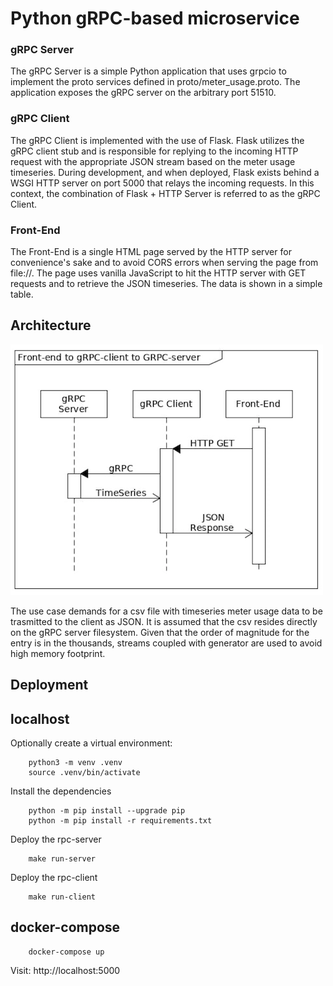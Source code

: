 # Python gRPC-based microservice

### gRPC Server

The gRPC Server is a simple Python application that uses grpcio to implement the proto services defined in proto/meter_usage.proto. The application exposes the gRPC server on the arbitrary port 51510.

### gRPC Client

The gRPC Client is implemented with the use of Flask. Flask utilizes the gRPC client stub and is responsible for replying to the incoming HTTP request with the appropriate JSON stream based on the meter usage timeseries. During development, and when deployed, Flask exists behind a WSGI HTTP server on port 5000 that relays the incoming requests. In this context, the combination of Flask + HTTP Server is referred to as the gRPC Client.

### Front-End

The Front-End is a single HTML page served by the HTTP server for convenience's sake and to avoid CORS errors when serving the page from file://. The page uses vanilla JavaScript to hit the HTTP server with GET requests and to retrieve the JSON timeseries. The data is shown in a simple table.

## Architecture

![alt interaction diagram](interaction_diagram.png "Interaction Diagram")

The use case demands for a csv file with timeseries meter usage data to be trasmitted to the client as JSON. It is assumed that the csv resides directly on the gRPC  server filesystem. Given that the order of magnitude for the entry is in the thousands, streams coupled with generator are used to avoid high memory footprint.

## Deployment

## localhost

Optionally create a virtual environment:

```console
    python3 -m venv .venv
    source .venv/bin/activate
```

Install the dependencies

```console
    python -m pip install --upgrade pip
    python -m pip install -r requirements.txt
```

Deploy the rpc-server

```console
    make run-server
```

Deploy the rpc-client

```console
    make run-client
```

## docker-compose

```console
    docker-compose up
```

Visit: http://localhost:5000